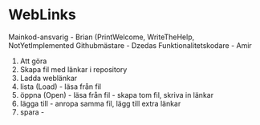# WebLinks
Mainkod-ansvarig - Brian (PrintWelcome, WriteTheHelp, NotYetImplemented
Githubmästare - Dzedas
Funktionalitetskodare - Amir

1. Att göra
2. Skapa fil med länkar i repository
3. Ladda weblänkar
4. lista (Load) - läsa från fil
5. öppna (Open) - läsa från fil - skapa tom fil, skriva in länkar
6. lägga till - anropa samma fil, lägg till extra länkar
7. spara -
